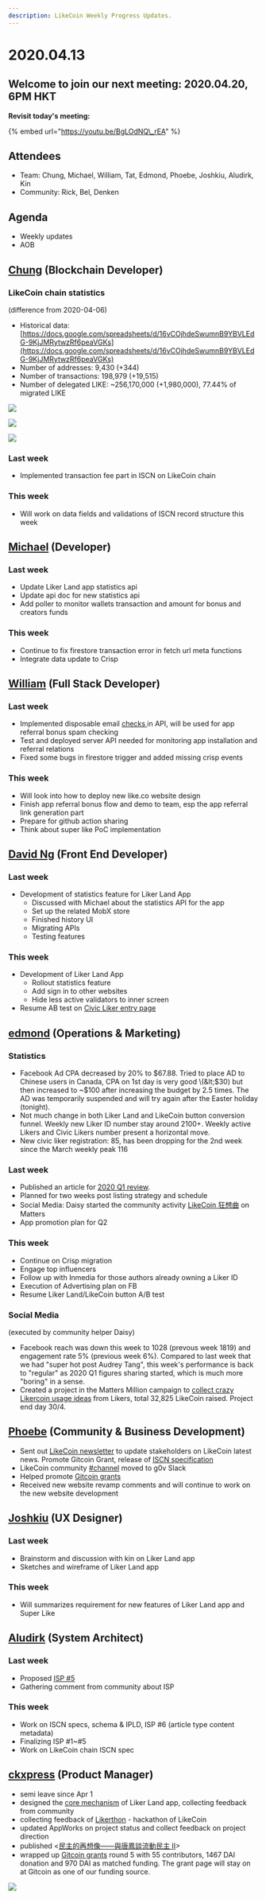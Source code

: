 ```yaml
---
description: LikeCoin Weekly Progress Updates.
---
```


# 2020.04.13

## Welcome to join our next meeting: 2020.04.20, 6PM HKT

**Revisit today's meeting:**

{% embed url="https://youtu.be/BgLOdNQ\_rEA" %}

## Attendees <a id="98d6"></a>

* Team: Chung, Michael, William, Tat, Edmond, Phoebe, Joshkiu, Aludirk, Kin
* Community: Rick, Bel, Denken

## Agenda <a id="e3a3"></a>

* Weekly updates
* AOB

## [Chung](https://like.co/chungwu) \(Blockchain Developer\)

### LikeCoin chain statistics

\(difference from 2020-04-06\)

* Historical data: [https://docs.google.com/spreadsheets/d/16vCOjhdeSwumnB9YBVLEdG-9KjJMRytwzRf6peaVGKs](https://docs.google.com/spreadsheets/d/16vCOjhdeSwumnB9YBVLEdG-9KjJMRytwzRf6peaVGKs)
* Number of addresses: 9,430 \(+344\)
* Number of transactions: 198,979 \(+19,515\)
* Number of delegated LIKE: ~256,170,000 \(+1,980,000\), 77.44% of migrated LIKE

![](../../../.gitbook/assets/zhu-jie-20200413-161946%20%281%29.png)

![](../../../.gitbook/assets/zhu-jie-20200413-1619462%20%281%29.png)

![](../../../.gitbook/assets/zhu-jie-20200413-1619463.png)

### Last week

* Implemented transaction fee part in ISCN on LikeCoin chain

### This week

* Will work on data fields and validations of ISCN record structure this week 

## [Michael](https://like.co/michaelcheung) \(Developer\)

### Last week

* Update Liker Land app statistics api
* Update api doc for new statistics api
* Add poller to monitor wallets transaction and amount for bonus and creators funds

### This week

* Continue to fix firestore transaction error in fetch url meta functions
* Integrate data update to Crisp

## [William](https://like.co/williamchong007) \(Full Stack Developer\)

### Last week

* Implemented disposable email [checks ](https://github.com/likecoin/likecoin-api-public/pull/138)in API, will be used for app referral bonus spam checking
* Test and deployed server API needed for monitoring app installation and referral relations
* Fixed some bugs in firestore trigger and added missing crisp events

### This week

* Will look into how to deploy new like.co website design
* Finish app referral bonus flow and demo to team, esp the app referral link generation part
* Prepare for github action sharing
* Think about super like PoC implementation

## [David Ng](https://github.com/nwingt) \(Front End Developer\)

### Last week

* Development of statistics feature for Liker Land App
  * Discussed with Michael about the statistics API for the app
  * Set up the related MobX store
  * Finished history UI
  * Migrating APIs
  * Testing features

### This week

* Development of Liker Land App
  * Rollout statistics feature
  * Add sign in to other websites
  * Hide less active validators to inner screen
* Resume AB test on [Civic Liker entry page](https://liker.land/civic)

## [**edmond**](https://like.co/edmondyu) **\(Operations & Marketing\)**

### **Statistics**

* Facebook Ad CPA decreased by 20% to $67.88.  Tried to place AD to Chinese users in Canada, CPA on 1st day is very good \(&lt;$30\) but then increased to ~$100 after increasing the budget by 2.5 times.  The AD was temporarily suspended and will try again after the Easter holiday \(tonight\).
* Not much change in both Liker Land and LikeCoin button conversion funnel.  Weekly new Liker ID number stay around 2100+.  Weekly active Likers and Civic Likers number present a horizontal move.
* New civic liker registration: 85, has been dropping for the 2nd week since the March weekly peak 116

### Last week

* Published an article for [2020 Q1 review](https://matters.news/@likecoin/%E8%AE%9A%E8%B3%9E%E5%85%AC%E6%B0%91-2020-%E7%AC%AC%E4%B8%80%E5%AD%A3%E5%9B%9E%E9%A1%A7-bafyreifdlfznigt3htdur7e2pyomoem5chmmortz34rnakprxdipt6s2vy).
* Planned for two weeks post listing strategy and schedule
* Social Media: Daisy started the community activity [LikeCoin 狂想曲](https://matters.news/@daisy/matters-%E7%A4%BE%E5%8D%80%E5%9F%BA%E9%87%91%E9%85%8D%E6%8D%90%E6%8F%90%E6%A1%88-like-coin-%E7%8B%82%E6%83%B3%E6%9B%B2-bafyreiftbuickqne5bosrwweerr4znzsmhoygyipzlcv222l5glsekjvcm) on Matters
* App promotion plan for Q2

### This week

* Continue on Crisp migration
* Engage top influencers
* Follow up with Inmedia for those authors already owning a Liker ID
* Execution of Advertising plan on FB
* Resume Liker Land/LikeCoin button A/B test

### Social Media

\(executed by community helper Daisy\)

* Facebook reach was down this week to 1028 \(prevous week 1819\) and engagement rate 5% \(previous week 6%\). Compared to last week that we had "super hot post Audrey Tang", this week's performance is back to "regular" as 2020 Q1 figures sharing started, which is much more "boring" in a sense.
*  Created a project in the Matters Million campaign to [collect crazy Likercoin usage ideas](https://matters.news/@daisy/like-coin-%E6%96%B0%E6%89%8B%E6%9D%91-%E4%B8%8D%E6%96%B7%E6%9B%B4%E6%96%B0-%E8%AB%8B%E7%9C%8B%E7%95%99%E8%A8%80-zdpuAwHNTynzTx2Vi3Q487FNjSsacmzkRoiWpPjFgydW2gy6y) from Likers, total 32,825 LikeCoin raised. Project end day 30/4.

## [Phoebe](https://like.co/phoebe_fb) \(Community & Business Development\) <a id="fbf6"></a>

* Sent out [LikeCoin newsletter](https://likecoin.substack.com/p/donate-1-to-help-likecoin-get-matching) to update stakeholders on LikeCoin latest news. Promote Gitcoin Grant, release of [ISCN specification](https://github.com/likecoin/iscn-specs/issues/2)
* LikeCoin community [\#channel](https://join.slack.com/share/I011DE5FJSH/U02uGaEcuv166aGQtqla6NK7/enQtMTA0NzQ4MTUyODkwMS0zYjA0ZTFiMjQzNjlhMjc5NGZhYjYxMzE5N2Y2ZDVlNzhlMDBkMmUxNGUwYmYxMWMyMjdhYTdmYzM1YmJjYWRh) moved to g0v Slack
* Helped promote [Gitcoin grants](https://gitcoin.co/grants/634/likecoin-republic-of-liker-land) 
* Received new website revamp comments and will continue to work on the new website development

## [Joshkiu](https://like.co/joshkiu) \(UX Designer\) <a id="fbf6"></a>

### Last week

* Brainstorm and discussion with kin on Liker Land app
* Sketches and wireframe of Liker Land app 

### This week

* Will summarizes requirement for new features of Liker Land app and Super Like

## [Aludirk](https://like.co/aludirk) \(System Architect\) <a id="fbf6"></a>

### Last week

* Proposed [ISP \#5](https://github.com/likecoin/iscn-specs/issues/5)
* Gathering comment from community about ISP

### This week

* Work on ISCN specs, schema & IPLD, ISP \#6 \(article type content metadata\)
* Finalizing ISP \#1~\#5
* Work on LikeCoin chain ISCN spec

## [ckxpress](https://like.co/ckxpress) \(Product Manager\)

* semi leave since Apr 1
* designed the [core mechanism](https://docs.google.com/presentation/d/1-qvNS5ARCkc5oAWMCMZGmFzXcbBjlYHKRMVvCq78Wvs/edit?usp=sharing) of Liker Land app, collecting feedback from community
* collecting feedback of [Likerthon](https://github.com/likecoin/likerthon) - hackathon of LikeCoin
* updated AppWorks on project status and collect feedback on project direction
* published &lt;[民主的再想像——與唐鳳談流動民主 II](https://matters.news/@ckxpress/%E6%B0%91%E4%B8%BB%E7%9A%84%E5%86%8D%E6%83%B3%E5%83%8F-%E8%88%87%E5%94%90%E9%B3%B3%E8%AB%87%E6%B5%81%E5%8B%95%E6%B0%91%E4%B8%BB-ii-bafyreiflgxoqowotorkdhgns24hznm5du2cvo3342zohwgoc5cg5s77fb4)&gt;
* wrapped up [Gitcoin grants](https://gitcoin.co/grants/634/likecoin-republic-of-liker-land) round 5 with 55 contributors, 1467 DAI donation and 970 DAI as matched funding. The grant page will stay on at Gitcoin as one of our funding source.

![](../../../.gitbook/assets/screenshot-2020-04-13-at-15.14.41-edited.png)





